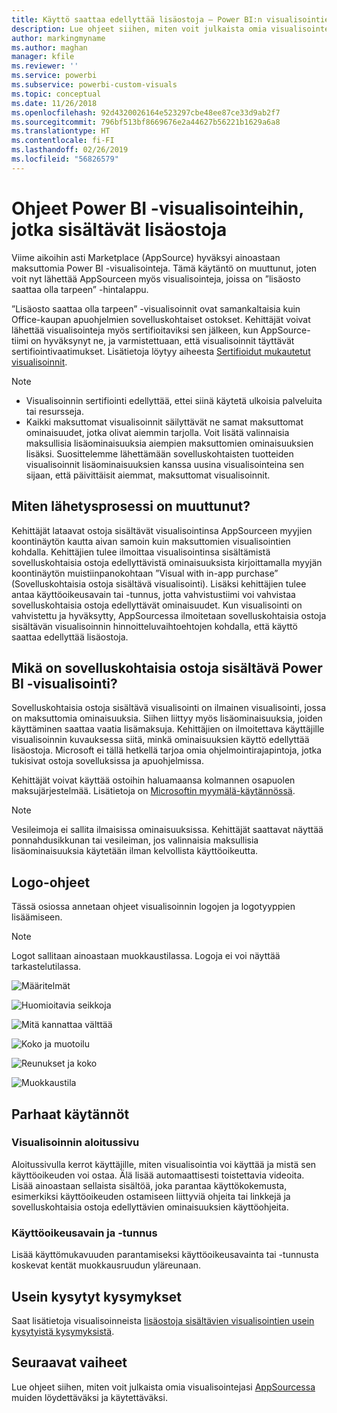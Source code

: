 ```yaml
---
title: Käyttö saattaa edellyttää lisäostoja – Power BI:n visualisointien ohjeet
description: Lue ohjeet siihen, miten voit julkaista omia visualisointejasi AppSourcessa muiden löydettäviksi ja käytettäviksi maksua vastaan.
author: markingmyname
ms.author: maghan
manager: kfile
ms.reviewer: ''
ms.service: powerbi
ms.subservice: powerbi-custom-visuals
ms.topic: conceptual
ms.date: 11/26/2018
ms.openlocfilehash: 92d4320026164e523297cbe48ee87ce33d9ab2f7
ms.sourcegitcommit: 796bf513bf8669676e2a44627b56221b1629a6a8
ms.translationtype: HT
ms.contentlocale: fi-FI
ms.lasthandoff: 02/26/2019
ms.locfileid: "56826579"
---
```

# <a name="guidelines-for-power-bi-visuals-with-additional-purchases"></a>Ohjeet Power BI -visualisointeihin, jotka sisältävät lisäostoja

Viime aikoihin asti Marketplace (AppSource) hyväksyi ainoastaan maksuttomia Power BI -visualisointeja. Tämä käytäntö on muuttunut, joten voit nyt lähettää AppSourceen myös visualisointeja, joissa on ”lisäosto saattaa olla tarpeen” -hintalappu. 

”Lisäosto saattaa olla tarpeen” -visualisoinnit ovat samankaltaisia kuin Office-kaupan apuohjelmien sovelluskohtaiset ostokset. Kehittäjät voivat lähettää visualisointeja myös sertifioitaviksi sen jälkeen, kun AppSource-tiimi on hyväksynyt ne, ja varmistettuaan, että visualisoinnit täyttävät sertifiointivaatimukset. Lisätietoja löytyy aiheesta [Sertifioidut mukautetut visualisoinnit](../power-bi-custom-visuals-certified.md).

> [!NOTE]
> * Visualisoinnin sertifiointi edellyttää, ettei siinä käytetä ulkoisia palveluita tai resursseja.
> * Kaikki maksuttomat visualisoinnit säilyttävät ne samat maksuttomat ominaisuudet, jotka olivat aiemmin tarjolla. Voit lisätä valinnaisia maksullisia lisäominaisuuksia aiempien maksuttomien ominaisuuksien lisäksi. Suosittelemme lähettämään sovelluskohtaisten tuotteiden visualisoinnit lisäominaisuuksien kanssa uusina visualisointeina sen sijaan, että päivittäisit aiemmat, maksuttomat visualisoinnit.


## <a name="what-changed-in-the-submission-process"></a>Miten lähetysprosessi on muuttunut?

Kehittäjät lataavat ostoja sisältävät visualisointinsa AppSourceen myyjien koontinäytön kautta aivan samoin kuin maksuttomien visualisointien kohdalla. Kehittäjien tulee ilmoittaa visualisointinsa sisältämistä sovelluskohtaisia ostoja edellyttävistä ominaisuuksista kirjoittamalla myyjän koontinäytön muistiinpanokohtaan ”Visual with in-app purchase” (Sovelluskohtaisia ostoja sisältävä visualisointi). Lisäksi kehittäjien tulee antaa käyttöoikeusavain tai -tunnus, jotta vahvistustiimi voi vahvistaa sovelluskohtaisia ostoja edellyttävät ominaisuudet. Kun visualisointi on vahvistettu ja hyväksytty, AppSourcessa ilmoitetaan sovelluskohtaisia ostoja sisältävän visualisoinnin hinnoitteluvaihtoehtojen kohdalla, että käyttö saattaa edellyttää lisäostoja.

## <a name="what-is-a-power-bi-visual-with-iap-features"></a>Mikä on sovelluskohtaisia ostoja sisältävä Power BI -visualisointi?

Sovelluskohtaisia ostoja sisältävä visualisointi on ilmainen visualisointi, jossa on maksuttomia ominaisuuksia. Siihen liittyy myös lisäominaisuuksia, joiden käyttäminen saattaa vaatia lisämaksuja. Kehittäjien on ilmoitettava käyttäjille visualisoinnin kuvauksessa siitä, minkä ominaisuuksien käyttö edellyttää lisäostoja. Microsoft ei tällä hetkellä tarjoa omia ohjelmointirajapintoja, jotka tukisivat ostoja sovelluksissa ja apuohjelmissa.

Kehittäjät voivat käyttää ostoihin haluamaansa kolmannen osapuolen maksujärjestelmää. Lisätietoja on [Microsoftin myymälä-käytännössä](https://docs.microsoft.com/office/dev/store/validation-policies#2-apps-or-add-ins-can-display-certain-ads).

> [!NOTE]
> Vesileimoja ei sallita ilmaisissa ominaisuuksissa. Kehittäjät saattavat näyttää ponnahdusikkunan tai vesileiman, jos valinnaisia maksullisia lisäominaisuuksia käytetään ilman kelvollista käyttöoikeutta.  

## <a name="logo-guidelines"></a>Logo-ohjeet

Tässä osiossa annetaan ohjeet visualisoinnin logojen ja logotyyppien lisäämiseen.

> [!NOTE]
> Logot sallitaan ainoastaan muokkaustilassa. Logoja ei voi näyttää tarkastelutilassa.

![Määritelmät](media/office-store-in-app-purchase-visual-guidelines/definitions.png)

![Huomioitavia seikkoja](media/office-store-in-app-purchase-visual-guidelines/things-to-keep-in-mind.png)

![Mitä kannattaa välttää](media/office-store-in-app-purchase-visual-guidelines/things-to-avoid.png)

![Koko ja muotoilu](media/office-store-in-app-purchase-visual-guidelines/size-and-format.png)

![Reunukset ja koko](media/office-store-in-app-purchase-visual-guidelines/margins-and-sizes.png)

![Muokkaustila](media/office-store-in-app-purchase-visual-guidelines/logos-in-edit-mode.png)

## <a name="best-practices"></a>Parhaat käytännöt

### <a name="visual-landing-page"></a>Visualisoinnin aloitussivu

Aloitussivulla kerrot käyttäjille, miten visualisointia voi käyttää ja mistä sen käyttöoikeuden voi ostaa. Älä lisää automaattisesti toistettavia videoita. Lisää ainoastaan sellaista sisältöä, joka parantaa käyttökokemusta, esimerkiksi käyttöoikeuden ostamiseen liittyviä ohjeita tai linkkejä ja sovelluskohtaisia ostoja edellyttävien ominaisuuksien käyttöohjeita.

### <a name="license-key-and-token"></a>Käyttöoikeusavain ja -tunnus

Lisää käyttömukavuuden parantamiseksi käyttöoikeusavainta tai -tunnusta koskevat kentät muokkausruudun yläreunaan.

## <a name="faq"></a>Usein kysytyt kysymykset

Saat lisätietoja visualisoinneista [lisäostoja sisältävien visualisointien usein kysytyistä kysymyksistä](https://docs.microsoft.com/power-bi/power-bi-custom-visuals-faq#visuals-with-additional-purchases).

## <a name="next-steps"></a>Seuraavat vaiheet

Lue ohjeet siihen, miten voit julkaista omia visualisointejasi [AppSourcessa](office-store.md) muiden löydettäväksi ja käytettäväksi.
